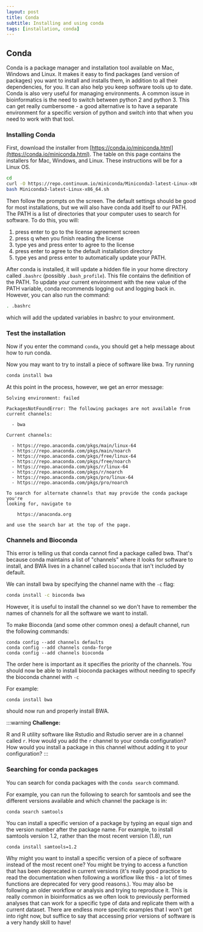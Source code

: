 ```yaml
---
layout: post
title: Conda
subtitle: Installing and using conda
tags: [installation, conda]
---
```


## Conda
Conda is a package manager and installation tool available on Mac, Windows and Linux. It makes it easy to find packages (and version of packages) you want to install and installs them, in addition to all their dependencies, for you. It can also help you keep software tools up to date. Conda is also very useful for managing environments. A common issue in bioinformatics is the need to switch between python 2 and python 3. This can get really cumbersome - a good alternative is to have a separate environment for a specific version of python and switch into that when you need to work with that tool. 

### Installing Conda
First, download the installer from [https://conda.io/miniconda.html](https://conda.io/miniconda.html). The table on this page contains the installers for Mac, Windows, and Linux. These instructions will be for a Linux OS.
```bash
cd
curl -O https://repo.continuum.io/miniconda/Miniconda3-latest-Linux-x86_64.sh
bash Miniconda3-latest-Linux-x86_64.sh
```

Then follow the prompts on the screen. The default settings should be good for most installations, but we will also have conda add itself to our PATH. The PATH is a list of directories that your computer uses to search for software. To do this, you will: 
1. press enter to go to the license agreement screen
2. press q when you finish reading the license
3. type yes and press enter to agree to the license
4. press enter to agree to the default installation directory
5. type yes and press enter to automatically update your PATH.

After conda is installed, it will update a hidden file in your home directory called `.bashrc` (possibly `.bash_profile`). This file contains the definition of the PATH. To update your current environment with the new value of the PATH variable, conda recommends logging out and logging back in. However, you can also run the command:

```bash
. .bashrc
```

which will add the updated variables in bashrc to your environment.

### Test the installation

Now if you enter the command `conda`, you should get a help message about how to run conda.

Now you may want to try to install a piece of software like bwa. Try running
```bash
conda install bwa
```

At this point in the process, however, we get an error message:
```
Solving environment: failed

PackagesNotFoundError: The following packages are not available from current channels:

  - bwa

Current channels:

  - https://repo.anaconda.com/pkgs/main/linux-64
  - https://repo.anaconda.com/pkgs/main/noarch
  - https://repo.anaconda.com/pkgs/free/linux-64
  - https://repo.anaconda.com/pkgs/free/noarch
  - https://repo.anaconda.com/pkgs/r/linux-64
  - https://repo.anaconda.com/pkgs/r/noarch
  - https://repo.anaconda.com/pkgs/pro/linux-64
  - https://repo.anaconda.com/pkgs/pro/noarch

To search for alternate channels that may provide the conda package you're
looking for, navigate to

    https://anaconda.org

and use the search bar at the top of the page.

```

### Channels and Bioconda

This error is telling us that conda cannot find a package called bwa. That's because conda maintains a list of "channels" where it looks for software to install, and BWA lives in a channel called `bioconda` that isn't included by default.

We can install bwa by specifying the channel name with the `-c` flag:
```bash
conda install -c bioconda bwa
```

However, it is useful to install the channel so we don't have to remember the names of channels for all the software we want to install.

To make Bioconda (and some other common ones) a default channel, run the following commands:
```
conda config --add channels defaults
conda config --add channels conda-forge
conda config --add channels bioconda
```

The order here is important as it specifies the priority of the channels. You should now be able to install bioconda packages without needing to specify the bioconda channel with `-c`

For example:
```
conda install bwa
```
should now run and properly install BWA.

:::warning
**Challenge:**

R and R utility software like Rstudio and Rstudio server are in a channel called `r`. How would you add the `r` channel to your conda configuration? How would you install a package in this channel without adding it to your configuration? 
:::

### Searching for conda packages

You can search for conda packages with the `conda search` command.

For example, you can run the following to search for samtools and see the different versions available and which channel the package is in:
```
conda search samtools
```

You can install a specific version of a package by typing an equal sign and the version number after the package name. For example, to install samtools version 1.2, rather than the most recent version (1.8), run
```
conda install samtools=1.2
```

Why might you want to install a specific version of a piece of software instead of the most recent one? You might be trying to access a function that has been deprecated in current versions (it's really good practice to read the documentation when following a workflow like this - a lot of times functions are deprecated for very good reasons.). You may also be following an older workflow or analysis and trying to reproduce it. This is really common in bioinformatics as we often look to previously performed analyses that can work for a specific type of data and replicate them with a current dataset. There are endless more specific examples that I won't get into right now, but suffice to say that accessing prior versions of software is a very handy skill to have! 




